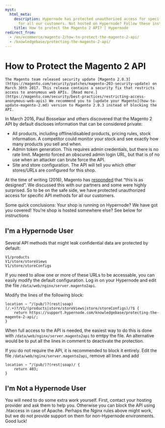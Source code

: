 ```yaml
---
myst:
  html_meta:
    description: Hypernode has protected unauthorized access for specific API methods
      for all our customers. Not hosted on Hypernode? Follow these instructions!
    title: How to protect the Magento 2 API? | Hypernode
redirect_from:
  - /en/ecommerce/magento-2/how-to-protect-the-magento-2-api/
  - /knowledgebase/protecting-the-magento-2-api/
---
```


<!-- source: https://support.hypernode.com/en/ecommerce/magento-2/how-to-protect-the-magento-2-api/ -->

# How to Protect the Magento 2 API

```{note}
The Magento team released security update [Magento 2.0.3](https://magento.com/security/patches/magento-203-security-update) on March 30th 2017. This release contains a security fix that restricts access to anonymous web APIs. [Read more.](https://magento.com/security/best-practices/restricting-access-anonymous-web-apis) We recommend you to [update your Magento](how-to-update-magento-2.md) version to Magento 2.0.3 instead of blocking the API.
```

In March 2016, Paul Bosselaar and others discovered that the Magento 2 API by default discloses information that can be considered private:

- All products, including offline/disabled products, pricing rules, stock information. A competitor could monitor your stock and see exactly how many products you sell and when.
- Admin token generation. This requires admin credentials, but there is no rate limit. Magento forced an obscured admin login URL, but that is of no use when an attacker can brute force the API.
- Site and store configuration. The API will tell you which other stores/URLs are configured for this shop.

At the time of writing (2016), Magento has [responded](https://github.com/magento/magento2/issues/3719) that “this is as designed”. We discussed this with our partners and some were highly surprised. So to be on the safe side, we have protected unauthorized access for specific API methods for all our customers.

Some quick conclusions:
Your shop is running on Hypernode? We have got you covered!
You’re shop is hosted somewhere else? See below for instructions

## I'm a Hypernode User

Several API methods that might leak confidential data are protected by default:

```
V1/products
V1/store/storeViews
V1/store/storeConfigs
```

If you need to allow one or more of these URLs to be accessable, you can easily modify the default configuration. Log in on your Hypernode and edit the file `/data/web/nginx/server.magento2api`.

Modify the lines of the following block:

```nginx
location ~ ^/(pub/)?(rest|soap)(/.+)?/V1/(products|store/storeViews|store/storeConfigs)/?$ {
    return https://support.hypernode.com/knowledgebase/protecting-the-magento-2-api/;
}
```

When full access to the API is needed, the easiest way to do this is done with `/data/web/nginx/server.magento2api` to emtpy the file. An alternative would be to put all the lines in comment to deactivate the protection.

If you do not require the API, it is recommended to block it entirely. Edit the file `/data/web/nginx/server.magento2api`, remove all lines and add

```nginx
location ~ ^/(pub/)?(rest|soap)/ {
    return 403;
}
```

## I'm Not a Hypernode User

You will need to do some extra work yourself. First, contact your hosting provider and ask them to help you. Otherwise you can block the API using .htaccess in case of Apache. Perhaps the Nginx rules above might work, but we do not provide support on them for non-Hypernode environments. Good luck!
